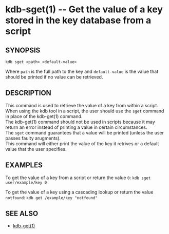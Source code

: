 kdb-sget(1) -- Get the value of a key stored in the key database from a script
==============================================================================

## SYNOPSIS

`kdb sget <path> <default-value>`  

Where `path` is the full path to the key and `default-value` is the value that should be printed if no value can be retrieved.  

## DESCRIPTION

This command is used to retrieve the value of a key from within a script.  
When using the kdb tool in a script, the user should use the `sget` command in place of the kdb-get(1) command.  
The kdb-get(1) command should not be used in scripts because it may return an error instead of printing a value in certain circumstances.  
The `sget` command guarantees that a value will be printed (unless the user passes faulty arugments).  
This command will either print the value of the key it retrives or a default value that the user specifies.  

## EXAMPLES

To get the value of a key from a script or return the value `0`:
	`kdb sget user/example/key 0`  

To get the value of a key using a cascading lookup or return the value `notfound`:
	`kdb get /example/key "notfound"`  

## SEE ALSO

- [kdb-get(1)](kdb-get.md)
